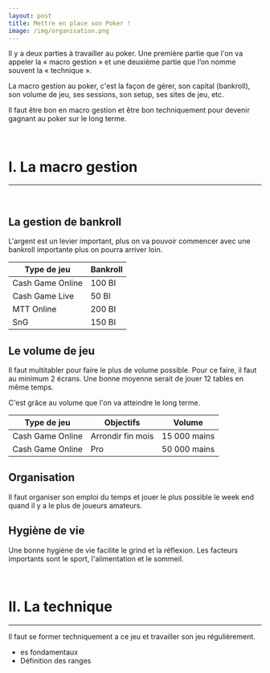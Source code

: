```yaml
---
layout: post
title: Mettre en place son Poker !
image: /img/organisation.png
---
```

Il y a deux parties à travailler au poker. Une première partie que l'on va appeler la « macro gestion » et  une deuxième partie que l’on nomme souvent la « technique ».

La macro gestion au poker, c'est la façon de gérer, son capital (bankroll), son volume de jeu, ses sessions, son setup, ses sites de jeu, etc.

Il faut être bon en macro gestion et être bon techniquement pour devenir gagnant au poker sur le long terme.


&nbsp;
# I. La macro gestion
---


&nbsp;
## La gestion de bankroll

L'argent est un levier important, plus on va pouvoir commencer avec une bankroll importante plus on pourra arriver loin.

|Type de jeu|Bankroll|
|-|-|
|Cash Game Online|100 BI|
|Cash Game Live|50 BI|
|MTT Online|200 BI|
|SnG|150 BI|


## Le volume de jeu

Il faut multitabler pour faire le plus de volume possible.
Pour ce faire, il faut au minimum 2 écrans.
Une bonne moyenne serait de jouer 12 tables en même temps.

C'est grâce au volume que l'on va atteindre le long terme.

|Type de jeu|Objectifs|Volume|
|-|-|-|
|Cash Game Online|Arrondir fin mois|15 000 mains|
|Cash Game Online|Pro|50 000 mains|


## Organisation

Il faut organiser son emploi du temps et jouer le plus possible le week end quand il y a le plus de joueurs amateurs.


## Hygiène de vie

Une bonne hygiène de vie facilite le grind et la réflexion. Les facteurs importants sont le sport, l'alimentation et le sommeil.


&nbsp;
# II. La technique
---

Il faut se former techniquement a ce jeu et travailler son jeu régulièrement.

 - es fondamentaux
 - Définition des ranges

<!--stackedit_data:
eyJoaXN0b3J5IjpbMjAzMTYwMzQwOSwxODc1NjQxOTcxLDc4Mj
I2NDMwNywtMTM1Njg4OTY0NywtMTQ3NzAwMTI4MSw3ODIyNjQz
MDcsNzgyMjY0MzA3LDg5NzczMTc3NiwyODUyNzc4OCwtNzI1Nz
Q2MTYyLC0xMzMzMzc1MzA1LC0xNzQ2NzYwMTEsLTIwODY2MDYx
NzQsLTE5ODM1Njg2MjQsMzU4ODIzODAwLDI5NzM1MjkwNCw3MT
A4MDg1MzgsLTEzNDg5MzU1NjIsMTgxMTIwOTY1MSwtODY1NTIz
NDYzXX0=
-->